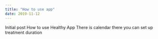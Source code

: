 ```yaml
---
title: "How to use app"
date: 2019-11-12
---
```

Initial post
How to use Healthy App
There is calendar there you can set up treatment duration
